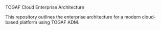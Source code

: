 TOGAF Cloud Enterprise Architecture

This repository outlines the enterprise architecture for a modern cloud-based platform using TOGAF ADM.
